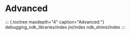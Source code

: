 # Advanced

::: {.toctree maxdepth="4" caption="Advanced:"}
debugging_ndk_libraries/index jni/index ndk_shims/index
:::
